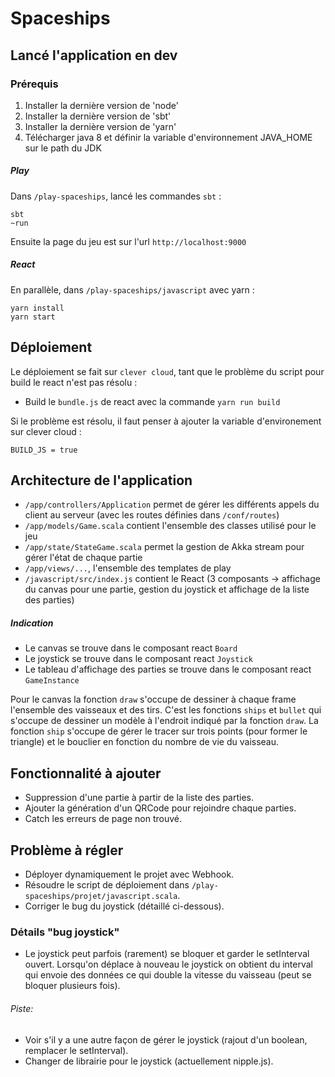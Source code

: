 # Spaceships

## Lancé l'application en dev

### Prérequis

1. Installer la dernière version de 'node'
2. Installer la dernière version de 'sbt'
3. Installer la dernière version de 'yarn'
4. Télécharger java 8 et définir la variable d'environnement JAVA_HOME sur le path du JDK

##### Play
Dans `/play-spaceships`, lancé les commandes `sbt` :
```
sbt
~run
```

Ensuite la page du jeu est sur l'url `http://localhost:9000`

##### React
En parallèle, dans `/play-spaceships/javascript` avec yarn :
```
yarn install
yarn start
```

## Déploiement
Le déploiement se fait sur `clever cloud`, tant que le problème du script pour build le react n'est pas résolu :
* Build le `bundle.js` de react avec la commande ```yarn run build```

Si le problème est résolu, il faut penser à ajouter la variable d'environement sur clever cloud :
```
BUILD_JS = true
```

## Architecture de l'application
* `/app/controllers/Application` permet de gérer les différents appels du client au serveur (avec les routes définies dans `/conf/routes`)
* `/app/models/Game.scala` contient l'ensemble des classes utilisé pour le jeu
* `/app/state/StateGame.scala` permet la gestion de Akka stream pour gérer l'état de chaque partie
* `/app/views/...`, l'ensemble des templates de play
* `/javascript/src/index.js` contient le React (3 composants -> affichage du canvas pour une partie, gestion du joystick et affichage de la liste des parties)

##### Indication
- Le canvas se trouve dans le composant react `Board`
- Le joystick se trouve dans le composant react `Joystick`
- Le tableau d'affichage des parties se trouve dans le composant react `GameInstance`

Pour le canvas la fonction `draw` s'occupe de dessiner à chaque frame l'ensemble des vaisseaux et des tirs. C'est les fonctions `ships` et `bullet` qui s'occupe de dessiner un modèle à l'endroit indiqué par la fonction `draw`. La fonction `ship` s'occupe de gérer le tracer sur trois points (pour former le triangle) et le bouclier en fonction du nombre de vie du vaisseau.

## Fonctionnalité à ajouter
* Suppression d'une partie à partir de la liste des parties.
* Ajouter la génération d'un QRCode pour rejoindre chaque parties.
* Catch les erreurs de page non trouvé.


## Problème à régler
* Déployer dynamiquement le projet avec Webhook.
* Résoudre le script de déploiement dans `/play-spaceships/projet/javascript.scala`.
* Corriger le bug du joystick (détaillé ci-dessous).

### Détails "bug joystick"
* Le joystick peut parfois (rarement) se bloquer et garder le setInterval ouvert. Lorsqu'on déplace à nouveau le joystick on obtient du interval qui envoie des données ce qui double la vitesse du vaisseau (peut se bloquer plusieurs fois).
###### Piste:
* Voir s'il y a une autre façon de gérer le joystick (rajout d'un boolean, remplacer le setInterval).
* Changer de librairie pour le joystick (actuellement nipple.js).